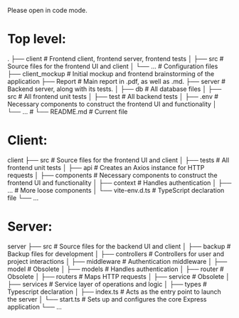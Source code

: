 Please open in code mode.
# Top level:
.
├── client                   # Frontend client, frontend server, frontend tests
│   ├── src                  # Source files for the frontend UI and client
│   └── ...                  # Configuration files
├── client_mockup            # Initial mockup and frontend brainstorming of the application 
├── Report                   # Main report in .pdf, as well as .md. 
├── server                   # Backend server, along with its tests.
│   ├── db                   # All database files
│   ├── src                  # All frontend unit tests
│   ├── test                 # All backend tests
│   ├── .env                 # Necessary components to construct the frontend UI and functionality 
│   └── ...                  #
└── README.md                # Current file

# Client:
client
├── src                      # Source files for the frontend UI and client
│   ├── tests                # All frontend unit tests
│   ├── api                  # Creates an Axios instance for HTTP requests
│   ├── components           # Necessary components to construct the frontend UI and functionality
│   ├── context              # Handles authentication 
│   ├── ...                  # More loose components
│   └── vite-env.d.ts        # TypeScript declaration file
└── ...

# Server:
server
├── src                      # Source files for the backend UI and client
│   ├── backup               # Backup files for development
│   ├── controllers          # Controllers for user and project interactions
│   ├── middleware           # Authentication middleware
│   ├── model                # Obsolete 
│   ├── models               # Handles authentication 
│   ├── router               # Obsolete
│   ├── routers              # Maps HTTP requests
│   ├── service              # Obsolete 
│   ├── services             # Service layer of operations and logic
│   ├── types                # Typescript declaration
│   ├── index.ts             # Acts as the entry point to launch the server
│   └── start.ts             # Sets up and configures the core Express application
└── ...


